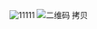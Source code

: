 ![11111](https://github.com/user-attachments/assets/325be37d-75b2-48a4-9826-a6f384b7b5c4)
![二维码 拷贝](https://github.com/user-attachments/assets/3e3a1eb7-d8d0-41c1-8b20-eaa0d06bcb8c)
